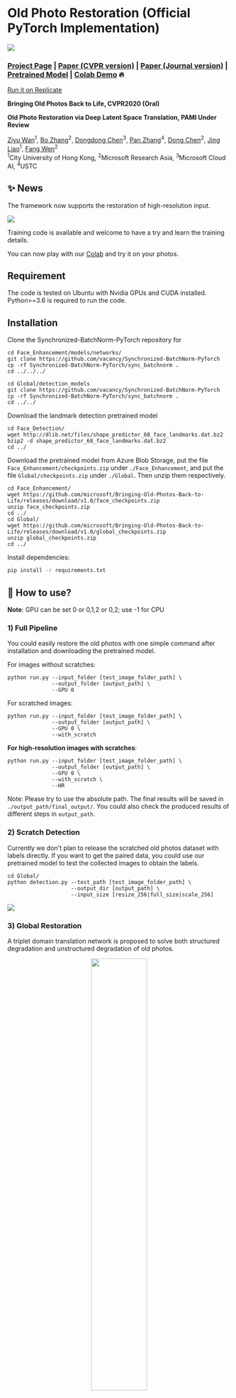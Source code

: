 # Old Photo Restoration (Official PyTorch Implementation)

<img src='imgs/0001.jpg'/>

### [Project Page](http://raywzy.com/Old_Photo/) | [Paper (CVPR version)](https://arxiv.org/abs/2004.09484) | [Paper (Journal version)](https://arxiv.org/pdf/2009.07047v1.pdf) | [Pretrained Model](https://hkustconnect-my.sharepoint.com/:f:/g/personal/bzhangai_connect_ust_hk/Em0KnYOeSSxFtp4g_dhWdf0BdeT3tY12jIYJ6qvSf300cA?e=nXkJH2) | [Colab Demo](https://colab.research.google.com/drive/1NEm6AsybIiC5TwTU_4DqDkQO0nFRB-uA?usp=sharing) :fire:

[Run it on Replicate](https://replicate.ai/zhangmozhe/bringing-old-photos-back-to-life)

**Bringing Old Photos Back to Life, CVPR2020 (Oral)**

**Old Photo Restoration via Deep Latent Space Translation, PAMI Under Review**

[Ziyu Wan](http://raywzy.com/)<sup>1</sup>,
[Bo Zhang](https://www.microsoft.com/en-us/research/people/zhanbo/)<sup>2</sup>,
[Dongdong Chen](http://www.dongdongchen.bid/)<sup>3</sup>,
[Pan Zhang](https://panzhang0212.github.io/)<sup>4</sup>,
[Dong Chen](https://www.microsoft.com/en-us/research/people/doch/)<sup>2</sup>,
[Jing Liao](https://liaojing.github.io/html/)<sup>1</sup>,
[Fang Wen](https://www.microsoft.com/en-us/research/people/fangwen/)<sup>2</sup> <br>
<sup>1</sup>City University of Hong Kong, <sup>2</sup>Microsoft Research Asia, <sup>3</sup>Microsoft Cloud AI, <sup>4</sup>USTC

<!-- ## Notes of this project
The code originates from our research project and the aim is to demonstrate the research idea, so we have not optimized it from a product perspective. And we will spend time to address some common issues, such as out of memory issue, limited resolution, but will not involve too much in engineering problems, such as speedup of the inference, fastapi deployment and so on. **We welcome volunteers to contribute to this project to make it more usable for practical application.** -->

## :sparkles: News
The framework now supports the restoration of high-resolution input.

<img src='imgs/HR_result.png'>

Training code is available and welcome to have a try and learn the training details. 

You can now play with our [Colab](https://colab.research.google.com/drive/1NEm6AsybIiC5TwTU_4DqDkQO0nFRB-uA?usp=sharing) and try it on your photos. 

## Requirement
The code is tested on Ubuntu with Nvidia GPUs and CUDA installed. Python>=3.6 is required to run the code.

## Installation

Clone the Synchronized-BatchNorm-PyTorch repository for

```
cd Face_Enhancement/models/networks/
git clone https://github.com/vacancy/Synchronized-BatchNorm-PyTorch
cp -rf Synchronized-BatchNorm-PyTorch/sync_batchnorm .
cd ../../../
```

```
cd Global/detection_models
git clone https://github.com/vacancy/Synchronized-BatchNorm-PyTorch
cp -rf Synchronized-BatchNorm-PyTorch/sync_batchnorm .
cd ../../
```

Download the landmark detection pretrained model

```
cd Face_Detection/
wget http://dlib.net/files/shape_predictor_68_face_landmarks.dat.bz2
bzip2 -d shape_predictor_68_face_landmarks.dat.bz2
cd ../
```

Download the pretrained model from Azure Blob Storage, put the file `Face_Enhancement/checkpoints.zip` under `./Face_Enhancement`, and put the file `Global/checkpoints.zip` under `./Global`. Then unzip them respectively.

```
cd Face_Enhancement/
wget https://github.com/microsoft/Bringing-Old-Photos-Back-to-Life/releases/download/v1.0/face_checkpoints.zip
unzip face_checkpoints.zip
cd ../
cd Global/
wget https://github.com/microsoft/Bringing-Old-Photos-Back-to-Life/releases/download/v1.0/global_checkpoints.zip
unzip global_checkpoints.zip
cd ../
```

Install dependencies:

```bash
pip install -r requirements.txt
```

## :rocket: How to use?

**Note**: GPU can be set 0 or 0,1,2 or 0,2; use -1 for CPU

### 1) Full Pipeline

You could easily restore the old photos with one simple command after installation and downloading the pretrained model.

For images without scratches:

```
python run.py --input_folder [test_image_folder_path] \
              --output_folder [output_path] \
              --GPU 0
```

For scratched images:

```
python run.py --input_folder [test_image_folder_path] \
              --output_folder [output_path] \
              --GPU 0 \
              --with_scratch
```

**For high-resolution images with scratches**:

```
python run.py --input_folder [test_image_folder_path] \
              --output_folder [output_path] \
              --GPU 0 \
              --with_scratch \
              --HR
```

Note: Please try to use the absolute path. The final results will be saved in `./output_path/final_output/`. You could also check the produced results of different steps in `output_path`.

### 2) Scratch Detection

Currently we don't plan to release the scratched old photos dataset with labels directly. If you want to get the paired data, you could use our pretrained model to test the collected images to obtain the labels.

```
cd Global/
python detection.py --test_path [test_image_folder_path] \
                    --output_dir [output_path] \
                    --input_size [resize_256|full_size|scale_256]
```

<img src='imgs/scratch_detection.png'>

### 3) Global Restoration

A triplet domain translation network is proposed to solve both structured degradation and unstructured degradation of old photos.

<p align="center">
<img src='imgs/pipeline.PNG' width="50%" height="50%"/>
</p>

```
cd Global/
python test.py --Scratch_and_Quality_restore \
               --test_input [test_image_folder_path] \
               --test_mask [corresponding mask] \
               --outputs_dir [output_path]

python test.py --Quality_restore \
               --test_input [test_image_folder_path] \
               --outputs_dir [output_path]
```

<img src='imgs/global.png'>


### 4) Face Enhancement

We use a progressive generator to refine the face regions of old photos. More details could be found in our journal submission and `./Face_Enhancement` folder.

<p align="center">
<img src='imgs/face_pipeline.jpg' width="60%" height="60%"/>
</p>


<img src='imgs/face.png'>

> *NOTE*: 
> This repo is mainly for research purpose and we have not yet optimized the running performance. 
> 
> Since the model is pretrained with 256*256 images, the model may not work ideally for arbitrary resolution.

### 5) GUI

A user-friendly GUI which takes input of image by user and shows result in respective window.

#### How it works:

1. Run GUI.py file.
2. Click browse and select your image from test_images/old_w_scratch folder to remove scratches.
3. Click Modify Photo button.
4. Wait for a while and see results on GUI window.
5. Exit window by clicking Exit Window and get your result image in output folder.

<img src='imgs/gui.PNG'>

## How to train?

### 1) Create Training File

Put the folders of VOC dataset, collected old photos (e.g., Real_L_old and Real_RGB_old) into one shared folder. Then
```
cd Global/data/
python Create_Bigfile.py
```
Note: Remember to modify the code based on your own environment.

### 2) Train the VAEs of domain A and domain B respectively

```
cd ..
python train_domain_A.py --use_v2_degradation --continue_train --training_dataset domain_A --name domainA_SR_old_photos --label_nc 0 --loadSize 256 --fineSize 256 --dataroot [your_data_folder] --no_instance --resize_or_crop crop_only --batchSize 100 --no_html --gpu_ids 0,1,2,3 --self_gen --nThreads 4 --n_downsample_global 3 --k_size 4 --use_v2 --mc 64 --start_r 1 --kl 1 --no_cgan --outputs_dir [your_output_folder] --checkpoints_dir [your_ckpt_folder]

python train_domain_B.py --continue_train --training_dataset domain_B --name domainB_old_photos --label_nc 0 --loadSize 256 --fineSize 256 --dataroot [your_data_folder]  --no_instance --resize_or_crop crop_only --batchSize 120 --no_html --gpu_ids 0,1,2,3 --self_gen --nThreads 4 --n_downsample_global 3 --k_size 4 --use_v2 --mc 64 --start_r 1 --kl 1 --no_cgan --outputs_dir [your_output_folder]  --checkpoints_dir [your_ckpt_folder]
```
Note: For the --name option, please ensure your experiment name contains "domainA" or "domainB", which will be used to select different dataset.

### 3) Train the mapping network between domains

Train the mapping without scratches:
```
python train_mapping.py --use_v2_degradation --training_dataset mapping --use_vae_which_epoch 200 --continue_train --name mapping_quality --label_nc 0 --loadSize 256 --fineSize 256 --dataroot [your_data_folder] --no_instance --resize_or_crop crop_only --batchSize 80 --no_html --gpu_ids 0,1,2,3 --nThreads 8 --load_pretrainA [ckpt_of_domainA_SR_old_photos] --load_pretrainB [ckpt_of_domainB_old_photos] --l2_feat 60 --n_downsample_global 3 --mc 64 --k_size 4 --start_r 1 --mapping_n_block 6 --map_mc 512 --use_l1_feat --niter 150 --niter_decay 100 --outputs_dir [your_output_folder] --checkpoints_dir [your_ckpt_folder]
```


Traing the mapping with scraches:
```
python train_mapping.py --no_TTUR --NL_res --random_hole --use_SN --correlation_renormalize --training_dataset mapping --NL_use_mask --NL_fusion_method combine --non_local Setting_42 --use_v2_degradation --use_vae_which_epoch 200 --continue_train --name mapping_scratch --label_nc 0 --loadSize 256 --fineSize 256 --dataroot [your_data_folder] --no_instance --resize_or_crop crop_only --batchSize 36 --no_html --gpu_ids 0,1,2,3 --nThreads 8 --load_pretrainA [ckpt_of_domainA_SR_old_photos] --load_pretrainB [ckpt_of_domainB_old_photos] --l2_feat 60 --n_downsample_global 3 --mc 64 --k_size 4 --start_r 1 --mapping_n_block 6 --map_mc 512 --use_l1_feat --niter 150 --niter_decay 100 --outputs_dir [your_output_folder] --checkpoints_dir [your_ckpt_folder] --irregular_mask [absolute_path_of_mask_file]
```

Traing the mapping with scraches (Multi-Scale Patch Attention for HR input):
```
python train_mapping.py --no_TTUR --NL_res --random_hole --use_SN --correlation_renormalize --training_dataset mapping --NL_use_mask --NL_fusion_method combine --non_local Setting_42 --use_v2_degradation --use_vae_which_epoch 200 --continue_train --name mapping_Patch_Attention --label_nc 0 --loadSize 256 --fineSize 256 --dataroot [your_data_folder] --no_instance --resize_or_crop crop_only --batchSize 36 --no_html --gpu_ids 0,1,2,3 --nThreads 8 --load_pretrainA [ckpt_of_domainA_SR_old_photos] --load_pretrainB [ckpt_of_domainB_old_photos] --l2_feat 60 --n_downsample_global 3 --mc 64 --k_size 4 --start_r 1 --mapping_n_block 6 --map_mc 512 --use_l1_feat --niter 150 --niter_decay 100 --outputs_dir [your_output_folder] --checkpoints_dir [your_ckpt_folder] --irregular_mask [absolute_path_of_mask_file] --mapping_exp 1
```


## Citation

If you find our work useful for your research, please consider citing the following papers :)

```bibtex
@inproceedings{wan2020bringing,
title={Bringing Old Photos Back to Life},
author={Wan, Ziyu and Zhang, Bo and Chen, Dongdong and Zhang, Pan and Chen, Dong and Liao, Jing and Wen, Fang},
booktitle={Proceedings of the IEEE/CVF Conference on Computer Vision and Pattern Recognition},
pages={2747--2757},
year={2020}
}
```

```bibtex
@article{wan2020old,
  title={Old Photo Restoration via Deep Latent Space Translation},
  author={Wan, Ziyu and Zhang, Bo and Chen, Dongdong and Zhang, Pan and Chen, Dong and Liao, Jing and Wen, Fang},
  journal={arXiv preprint arXiv:2009.07047},
  year={2020}
}
```

If you are also interested in the legacy photo/video colorization, please refer to [this work](https://github.com/zhangmozhe/video-colorization).

## Maintenance

This project is currently maintained by Ziyu Wan and is for academic research use only. If you have any questions, feel free to contact raywzy@gmail.com.

## License

The codes and the pretrained model in this repository are under the MIT license as specified by the LICENSE file. We use our labeled dataset to train the scratch detection model.

This project has adopted the [Microsoft Open Source Code of Conduct](https://opensource.microsoft.com/codeofconduct/). For more information see the [Code of Conduct FAQ](https://opensource.microsoft.com/codeofconduct/faq/) or contact [opencode@microsoft.com](mailto:opencode@microsoft.com) with any additional questions or comments.
